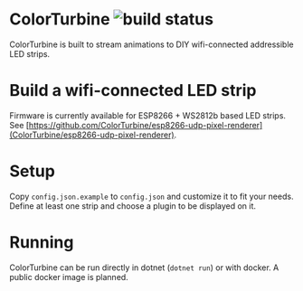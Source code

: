 # ColorTurbine ![build status](https://gitlab.com/ColorTurbine/ColorTurbine/badges/master/build.svg)

ColorTurbine is built to stream animations to DIY wifi-connected addressible LED strips.

# Build a wifi-connected LED strip

Firmware is currently available for ESP8266 + WS2812b based LED strips. See [https://github.com/ColorTurbine/esp8266-udp-pixel-renderer](ColorTurbine/esp8266-udp-pixel-renderer).

# Setup

Copy `config.json.example` to `config.json` and customize it to fit your needs. Define at least one strip and choose a plugin to be displayed on it.

# Running

ColorTurbine can be run directly in dotnet (`dotnet run`) or with docker. A public docker image is planned.